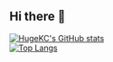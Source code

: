## Hi there 👋

[![HugeKC's GitHub stats](https://github-readme-stats.vercel.app/api?username=HugeKC01&hide=prs,contribs&theme=github_dark)](https://github.com/anuraghazra/github-readme-stats)<br>
[![Top Langs](https://github-readme-stats.vercel.app/api/top-langs/?username=HugeKC01&layout=compact&theme=github_dark)](https://github.com/anuraghazra/github-readme-stats)

<!--
**HugeKC01/HugeKC01** is a ✨ _special_ ✨ repository because its `README.md` (this file) appears on your GitHub profile.

Here are some ideas to get you started:

- 🔭 I’m currently working on ...
- 🌱 I’m currently learning ...
- 👯 I’m looking to collaborate on ...
- 🤔 I’m looking for help with ...
- 💬 Ask me about ...
- 📫 How to reach me: ...
- 😄 Pronouns: ...
- ⚡ Fun fact: ...
-->
